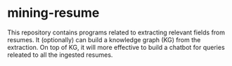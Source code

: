 # mining-resume
This repository contains programs related to extracting relevant fields from resumes. It (optionally) can build a knowledge graph (KG) from the extraction. On top of KG, it will more effective to build a chatbot for queries releated to all the ingested resumes.
